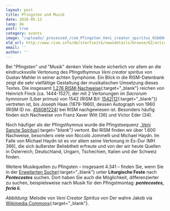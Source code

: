 ```yaml
---
layout: post
title: Pfingsten und Musik
date: 2016-05-12
lang: de
post: true
category: events
image: "/uploads/_processed_/csm_Pfingsten_Veni_creator_spiritus_01b6041324.jpg"
old_url: http://www.rism.info/de/startseite/newsdetails/browse/62/article/64/pentecost-and-music.html
email: ''
author: ''
---
```



Bei "Pfingsten" und "Musik" denken Viele heute sicherlich vor allem an die eindrucksvolle Vertonung des Pfingsthymnus _Veni creator spiritus_ von Gustav Mahler in seiner achten Symphonie. Ein Blick in die RISM-Datenbank zeigt die sehr vielfältige Gestaltung der musikalischen Umsetzung dieses Textes. Die insgesamt [1.276 RISM-Nachweise](https://opac.rism.info/search?View=rism&title=Veni+creator+spiritus){:target="_blank"} reichen von Heinrich Finck (ca. 1444-1527), der mit 2 Vertonungen im _Sacrorum hymnorum_ (Liber primus) von 1542 (RISM B/I: [1542|12](https://opac.rism.info/search?id=00000993104330){:target="_blank"}) vertreten ist, bis Joseph Haas (1879-1960), dessen Autograph von 1960 (RISM ID no. [456081224](https://opac.rism.info/search?id=456081224)) bei RISM nachgewiesen ist. Besonders häufig finden sich Nachweise von Franz Xaver Witt (36) und Victor Eder (34).

Noch häufiger als der Pfingsthymnus wurde die Pfingstsequenz _[Veni Sancte Spiritus](https://opac.rism.info/search?View=rism&title=Veni+sancte+spiritus){:target="_blank"}_ vertont. Bei RISM finden wir über 1.600 Nachweise, besonders viele von Niccolò Jommelli und Michael Haydn. Im Falle von Michael Haydn ist es vor allem seine Vertonung in Es-Dur (MH 366), die sich äußerster Beliebtheit erfreute und von der wir heute Quellen in Österreich, Deutschland, Ungarn, Tschechien, Italien und der Schweiz finden.

Weitere Musikquellen zu Pfingsten – insgesamt 4.341 – finden Sie, wenn Sie in der [Erweiterten Suche](https://opac.rism.info/metaopac/start.do?View=rism&SearchType=2&Language=en){:target="_blank"} unter **Liturgische Feste** nach **_Pentecostes_** suchen. Dort haben Sie auch die Möglichkeit, differenzierter zu suchen, beispielsweise nach Musik für den Pfingstmontag: **_pentecostes, feria ii._**

_Abbildung_: Melodie von _Veni Creator Spiritus_ von Der wahre Jakob via [Wikimedia Commons](https://commons.wikimedia.org/wiki/File:Veni_creator_spiritus.jpg){:target="_blank"}.





<script type="text/javascript">var switchTo5x=true;</script><script type="text/javascript" src="http://w.sharethis.com/button/buttons.js"></script><script type="text/javascript">stLight.options({publisher: "9b601438-1ce1-49d8-bfd7-9cff5df54c17", doNotHash: false, doNotCopy: false, hashAddressBar: false});</script>